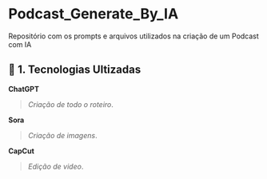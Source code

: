 # Podcast_Generate_By_IA

Repositório com os prompts e arquivos utilizados na criação de um Podcast com IA

## 📌 1. Tecnologias Ultizadas

**ChatGPT**
> *Criação de todo o roteiro*.

**Sora**
> *Criação de imagens*.

**CapCut**
> *Edição de video*.
